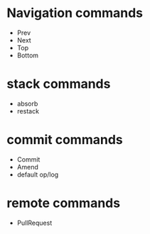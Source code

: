 

# Navigation commands
* Prev
* Next
* Top
* Bottom

# stack commands
* absorb
* restack

# commit commands
* Commit
* Amend
* default op/log

# remote commands
* PullRequest